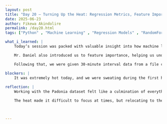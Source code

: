 ```yaml
---
layout: post
title: "Day 20 – Turning Up the Heat: Regression Metrics, Feature Importance, & Real-World Practice"
date: 2025-06-23
author: Fikewa Akindolire
permalink: /day20.html
tags: ["Python" , "Machine Learning" , "Regression Models" , "RandomForest" , "Feature Metrics" , "R2Score" , "Gradient Boosting"]

what_i_learned: |
    Today’s session was packed with valuable insight into how machine learning models are evaluated and improved. We began the day in the lecture hall with our secondary graduate mentor, Mr. Daniel, who led us through an engaging discussion on classification evaluation metrics and their importance in assessing model performance. We then transitioned into learning about regression machine learning metrics, such as Mean Absolute Error (MAE), Mean Squared Error (MSE), Root Mean Squared Error (RMSE), and R² (coefficient of determination)—each offering a unique perspective on model accuracy.

    Mr. Daniel also introduced us to feature importance, helping us understand how different variables contribute to predicting PM2.5 levels. This gave me a better grasp on how to prioritize data when building models.

    Following that, we were given 30-minute interval data from a file called Padonia, which included four years’ worth of information. Using everything we’ve learned so far in the program, we processed, cleaned, trained, and tested the data. We even experimented with different feature combinations in hopes of maximizing our R² score.

blockers: |
    It was extremely hot today, and we were sweating during the first half of the session, which made it hard to concentrate until we relocated to a cooler space. 
  
reflection: |
    Working with the Padonia dataset felt like a culmination of everything we’ve been building toward these past few weeks. It was empowering to put our knowledge into practice in such a hands-on way. Comparing results and performance metrics with my peers helped me realize how even small feature changes can have a big impact on model accuracy.

    The heat made it difficult to focus at times, but relocating to the business building allowed us to push through and be productive. Despite the temperature challenges, I left today feeling more confident in my ability to evaluate and improve regression models. It’s exciting to see my technical understanding of machine learning really start to click.


  
---
```


